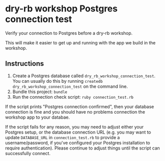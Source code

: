 # dry-rb workshop Postgres connection test

Verify your connection to Postgres before a dry-rb workshop.

This will make it easier to get up and running with the app we build in the workshop.

## Instructions

1. Create a Postgres database called `dry_rb_workshop_connection_test`. You can usually do this by running `createdb dry_rb_workshop_connection_test` on the command line.
2. Bundle this project: `bundle`
3. Run the connection check script: `ruby connection_test.rb`

If the script prints "Postgres connection confirmed", then your database connection is fine and you should have no problems connection the workshop app to your databae.

If the script fails for any reason, you may need to adjust either your Postgres setup, or the database connection URL (e.g. you may want to update `DATABASE_URL` in `connection_test.rb` to provide a username/password, if you've configured your Postgres installation to require authentication). Please continue to adjust things until the script can successfully connect.
